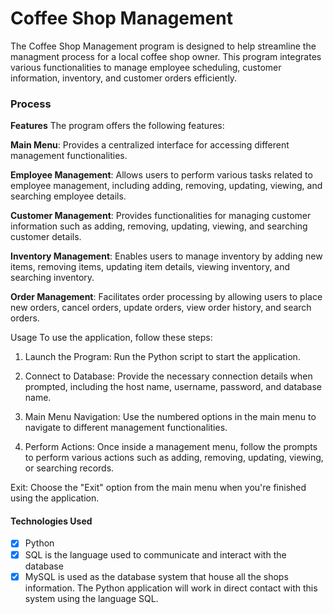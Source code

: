 # Coffee Shop Management
The Coffee Shop Management program is designed to help streamline the managment process for a local coffee shop owner. This program integrates various functionalities to manage employee scheduling, customer information, inventory, and customer orders efficiently.
### Process
**Features** 
The program offers the following features:

**Main Menu**: Provides a centralized interface for accessing different management functionalities.

**Employee Management**: Allows users to perform various tasks related to employee management, including adding, removing, updating, viewing, and searching employee details.

**Customer Management**: Provides functionalities for managing customer information such as adding, removing, updating, viewing, and searching customer details.

**Inventory Management**: Enables users to manage inventory by adding new items, removing items, updating item details, viewing inventory, and searching inventory.

**Order Management**: Facilitates order processing by allowing users to place new orders, cancel orders, update orders, view order history, and search orders.

Usage
To use the application, follow these steps:

1. Launch the Program: Run the Python script to start the application.

2. Connect to Database: Provide the necessary connection details when prompted, including the host name, username, password, and database name.

3. Main Menu Navigation: Use the numbered options in the main menu to navigate to different management functionalities.

4. Perform Actions: Once inside a management menu, follow the prompts to perform various actions such as adding, removing, updating, viewing, or searching records.

Exit: Choose the "Exit" option from the main menu when you're finished using the application.
#### Technologies Used
- [x] Python
- [x] SQL is the language used to communicate and interact with the database
- [x] MySQL is used as the database system that house all the shops information. The Python application will work in direct contact with this system using the language SQL.  
